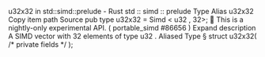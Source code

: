 u32x32 in std::simd::prelude - Rust
std
::
simd
::
prelude
Type Alias
u32x32
Copy item path
Source
pub type u32x32 =
Simd
<
u32
, 32>;
🔬
This is a nightly-only experimental API. (
portable_simd
#86656
)
Expand description
A SIMD vector with 32 elements of type
u32
.
Aliased Type
§
struct u32x32(
/* private fields */
);